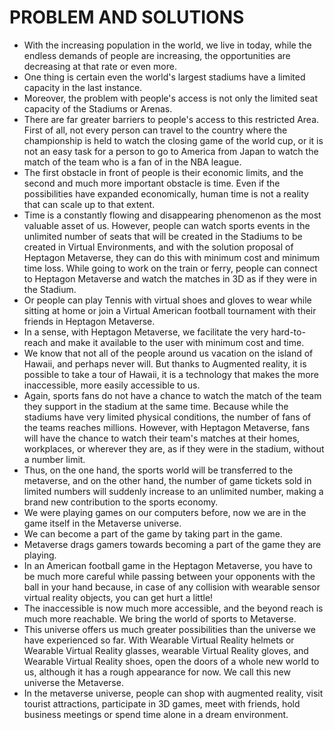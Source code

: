 # PROBLEM AND SOLUTIONS

* With the increasing population in the world, we live in today, while the endless demands of people are increasing, the opportunities are decreasing at that rate or even more.&#x20;
* One thing is certain even the world's largest stadiums have a limited capacity in the last instance.&#x20;
* Moreover, the problem with people's access is not only the limited seat capacity of the Stadiums or Arenas.&#x20;
* There are far greater barriers to people's access to this restricted Area. First of all, not every person can travel to the country where the championship is held to watch the closing game of the world cup, or it is not an easy task for a person to go to America from Japan to watch the match of the team who is a fan of in the NBA league.&#x20;
* The first obstacle in front of people is their economic limits, and the second and much more important obstacle is time. Even if the possibilities have expanded economically, human time is not a reality that can scale up to that extent.&#x20;
* Time is a constantly flowing and disappearing phenomenon as the most valuable asset of us. However, people can watch sports events in the unlimited number of seats that will be created in the Stadiums to be created in Virtual Environments, and with the solution proposal of Heptagon Metaverse, they can do this with minimum cost and minimum time loss. While going to work on the train or ferry, people can connect to Heptagon Metaverse and watch the matches in 3D as if they were in the Stadium.&#x20;
* Or people can play Tennis with virtual shoes and gloves to wear while sitting at home or join a Virtual American football tournament with their friends in Heptagon Metaverse.&#x20;
* In a sense, with Heptagon Metaverse, we facilitate the very hard-to-reach and make it available to the user with minimum cost and time.&#x20;
* We know that not all of the people around us vacation on the island of Hawaii, and perhaps never will. But thanks to Augmented reality, it is possible to take a tour of Hawaii, it is a technology that makes the more inaccessible, more easily accessible to us.&#x20;
* Again, sports fans do not have a chance to watch the match of the team they support in the stadium at the same time. Because while the stadiums have very limited physical conditions, the number of fans of the teams reaches millions. However, with Heptagon Metaverse, fans will have the chance to watch their team's matches at their homes, workplaces, or wherever they are, as if they were in the stadium, without a number limit.&#x20;
* Thus, on the one hand, the sports world will be transferred to the metaverse, and on the other hand, the number of game tickets sold in limited numbers will suddenly increase to an unlimited number, making a brand new contribution to the sports economy.
* We were playing games on our computers before, now we are in the game itself in the Metaverse universe.&#x20;
* We can become a part of the game by taking part in the game.&#x20;
* Metaverse drags gamers towards becoming a part of the game they are playing.&#x20;
* In an American football game in the Heptagon Metaverse, you have to be much more careful while passing between your opponents with the ball in your hand because, in case of any collision with wearable sensor virtual reality objects, you can get hurt a little!&#x20;
* The inaccessible is now much more accessible, and the beyond reach is much more reachable. We bring the world of sports to Metaverse.&#x20;
* This universe offers us much greater possibilities than the universe we have experienced so far. With Wearable Virtual Reality helmets or Wearable Virtual Reality glasses, wearable Virtual Reality gloves, and Wearable Virtual Reality shoes, open the doors of a whole new world to us, although it has a rough appearance for now. We call this new universe the Metaverse.&#x20;
* In the metaverse universe, people can shop with augmented reality, visit tourist attractions, participate in 3D games, meet with friends, hold business meetings or spend time alone in a dream environment.
